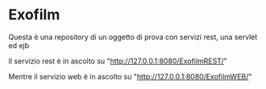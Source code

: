 # Exofilm

Questa è una repository di un oggetto di prova con servizi rest, una servlet ed ejb

Il servizio rest è in ascolto su
"http://127.0.0.1:8080/ExofilmREST/"

Mentre il servizio web è in ascolto su
"http://127.0.0.1:8080/ExofilmWEB/" 